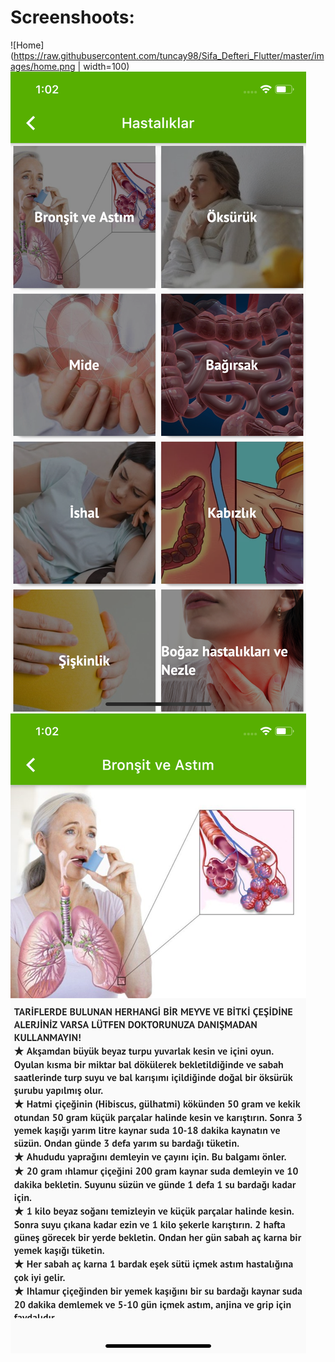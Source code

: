 # Screenshoots:

![Home](https://raw.githubusercontent.com/tuncay98/Sifa_Defteri_Flutter/master/images/home.png | width=100) ![Category](https://raw.githubusercontent.com/tuncay98/Sifa_Defteri_Flutter/master/images/category.png) ![Blog](https://raw.githubusercontent.com/tuncay98/Sifa_Defteri_Flutter/master/images/blog.png)
